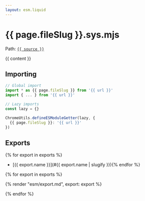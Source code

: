 ```yaml
---
layout: esm.liquid
---
```


<h1 class="subtitled">{{ page.fileSlug }}.sys.mjs</h1>
<div>Path: <a href="https://searchfox.org/mozilla-central/source/{{ source }}"><code>{{ source }}</code></a></div>


{{ content }}

## Importing

```js
// Global import
import * as {{ page.fileSlug }} from '{{ url }}'
import { ... } from '{{ url }}'

// Lazy imports
const lazy = {}

ChromeUtils.defineESModuleGetter(lazy, {
  {{ page.fileSlug }}: '{{ url }}'
})
```

## Exports

{% for export in exports %}
- [{{ export.name }}](#{{ export.name | slugify }}){% endfor %}

{% for export in exports %}

{% render "esm/export.md", export: export %}

{% endfor %}


